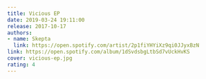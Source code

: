 ```yaml
---
title: Vicious EP
date: 2019-03-24 19:11:00
release: 2017-10-17
authors:
- name: Skepta
  link: https://open.spotify.com/artist/2p1fiYHYiXz9qi0JJyxBzN
link: https://open.spotify.com/album/1dSvdsbgLtbSd7vUckHvKS
cover: vicious-ep.jpg
rating: 4
---
```

